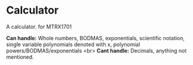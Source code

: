 # Calculator
A calculator. for MTRX1701

**Can handle:** Whole numbers, BODMAS, exponentials, scientific notation, single variable polynomials denoted with x, polynomial powers/BODMAS/exponentials <br\>
**Cant handle:** Decimals, anything not mentioned. 
